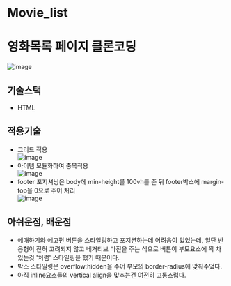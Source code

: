 # Movie_list

영화목록 페이지 클론코딩
====

![image](https://user-images.githubusercontent.com/95600994/166624369-523809f7-07fe-4ce2-ba00-8ab30fba4ba5.png)


## 기술스택
- HTML

## 적용기술
- 그리드 적용      
![image](https://user-images.githubusercontent.com/95600994/166628512-549e660a-d1d0-4949-bb56-73d14845d027.png)
- 아이템 모듈화하여 중복적용    
![image](https://user-images.githubusercontent.com/95600994/166628599-bd178777-b6e3-4fc1-a67a-d8e87d6705a9.png)
- footer 포지셔닝은 body에 min-height를 100vh를 준 뒤 footer박스에 margin-top을 0으로 주어 처리     
![image](https://user-images.githubusercontent.com/95600994/166628770-918fbc49-e73a-4b40-a350-aa1544545cdb.png)

## 아쉬운점, 배운점
- 예매하기와 예고편 버튼을 스타일링하고 포지션하는데 어려움이 있었는데, 일단 반응형이 전혀 고려되지 않고 네거티브 마진을 주는 식으로 버튼이 부모요소에 꽉 차있는것 '처럼' 스타일링을 했기 때문이다.
- 박스 스타일링은 overflow:hidden을 주어 부모의 border-radius에 맞춰주었다.
- 아직 inline요소들의 vertical align을 맞추는건 여전히 고통스럽다.
